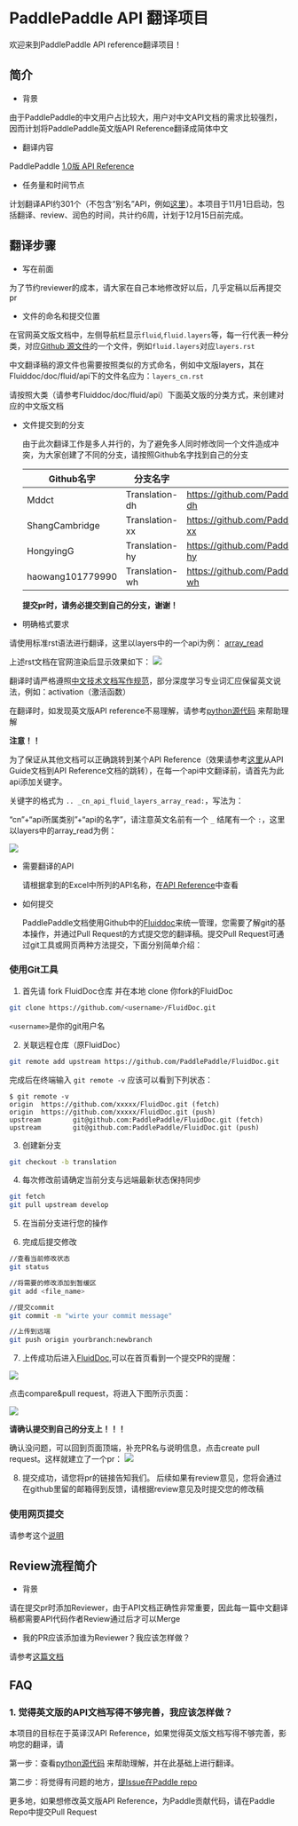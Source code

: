 # PaddlePaddle API 翻译项目

  欢迎来到PaddlePaddle API reference翻译项目！

## 简介

  - 背景
  
  由于PaddlePaddle的中文用户占比较大，用户对中文API文档的需求比较强烈，因而计划将PaddlePaddle英文版API Reference翻译成简体中文
  
  - 翻译内容
  
  PaddlePaddle [1.0版 API Reference](http://paddlepaddle.org/documentation/api/zh/1.0/fluid.html)
  
  - 任务量和时间节点
  
  计划翻译API约301个（不包含“别名”API，例如[这里](http://paddlepaddle.org/documentation/api/zh/1.1/optimizer.html#adadelta)）。本项目于11月1日启动，包括翻译、review、润色的时间，共计约6周，计划于12月15日前完成。
  
## 翻译步骤

  - 写在前面
  
  为了节约reviewer的成本，请大家在自己本地修改好以后，几乎定稿以后再提交pr
  
  - 文件的命名和提交位置
  
   在官网英文版文档中，左侧导航栏显示`fluid`,`fluid.layers`等，每一行代表一种分类，对应[Github 源文件](https://github.com/PaddlePaddle/FluidDoc/tree/release/1.0/doc/fluid/api)的一个文件，例如`fluid.layers`对应`layers.rst`
   
   中文翻译稿的源文件也需要按照类似的方式命名，例如中文版layers，其在Fluiddoc/doc/fluid/api下的文件名应为：`layers_cn.rst`
   
   请按照大类（请参考Fluiddoc/doc/fluid/api）下面英文版的分类方式，来创建对应的中文版文档
   
  - 文件提交到的分支
  
    由于此次翻译工作是多人并行的，为了避免多人同时修改同一个文件造成冲突，为大家创建了不同的分支，请按照Github名字找到自己的分支
    
    
    |Github名字|分支名字|分支链接|
    | ----- | ----- | ----- |
    |Mddct|Translation-dh| https://github.com/PaddlePaddle/FluidDoc/tree/Translation-dh |
    |ShangCambridge|Translation-xx| https://github.com/PaddlePaddle/FluidDoc/tree/Translation-xx |
    | HongyingG| Translation-hy |https://github.com/PaddlePaddle/FluidDoc/tree/Translation-hy |
    | haowang101779990|Translation-wh|https://github.com/PaddlePaddle/FluidDoc/tree/Translation-wh |

    **提交pr时，请务必提交到自己的分支，谢谢！**
    
  - 明确格式要求
  
  请使用标准rst语法进行翻译，这里以layers中的一个api为例： [array_read](https://github.com/shanyi15/API-translation/blob/master/layers_cn.rst)

  上述rst文档在官网渲染后显示效果如下：
  ![](img/preview_for_array_read.png)
  
  翻译时请严格遵照[中文技术文档写作规范](https://github.com/ruanyf/document-style-guide)，部分深度学习专业词汇应保留英文说法，例如：activation（激活函数）
  
  在翻译时，如发现英文版API reference不易理解，请参考[python源代码](https://github.com/PaddlePaddle/Paddle/tree/release/1.0.0/python/paddle/fluid) 来帮助理解
  
**注意！！**
   
   为了保证从其他文档可以正确跳转到某个API Reference（效果请参考[这里](http://paddlepaddle.org/documentation/api/zh/1.1/api_guides/low_level/layers/detection.html)从API Guide文档到API Reference文档的跳转），在每一个api中文翻译前，请首先为此api添加关键字。
   
   关键字的格式为 `.. _cn_api_fluid_layers_array_read:`，写法为：
   
   “cn”+“api所属类别”+“api的名字”，请注意英文名前有一个 `_` 结尾有一个 `:`，这里以layers中的array_read为例：
   
   ![](img/ref.png) 
  
  - 需要翻译的API
  
    请根据拿到的Excel中所列的API名称，在[API Reference](http://paddlepaddle.org/documentation/api/zh/1.0/fluid.html)中查看
  
  - 如何提交
  
    PaddlePaddle文档使用Github中的[Fluiddoc](https://github.com/PaddlePaddle/FluidDoc)来统一管理，您需要了解git的基本操作，并通过Pull Request的方式提交您的翻译稿。提交Pull Request可通过git工具或网页两种方法提交，下面分别简单介绍：
    
 ### 使用Git工具
 
  1. 首先请 fork FluidDoc仓库 并在本地 clone 你fork的FluidDoc
  
  ```bash
  git clone https://github.com/<username>/FluidDoc.git
  ```
  `<username>`是你的git用户名
  
  2. 关联远程仓库（原FluidDoc）
  
  ```bash
  git remote add upstream https://github.com/PaddlePaddle/FluidDoc.git
  ```
  完成后在终端输入 `git remote -v` 应该可以看到下列状态：
  ```
  $ git remote -v
  origin  https://github.com/xxxxx/FluidDoc.git (fetch)
  origin  https://github.com/xxxxx/FluidDoc.git (push)
  upstream        git@github.com:PaddlePaddle/FluidDoc.git (fetch)
  upstream        git@github.com:PaddlePaddle/FluidDoc.git (push)
  ```
  
  3. 创建新分支
  ```bash
  git checkout -b translation
  ```
  4. 每次修改前请确定当前分支与远端最新状态保持同步
  ```bash
  git fetch
  git pull upstream develop
  ```
  5. 在当前分支进行您的操作
  
  6. 完成后提交修改
  ```bash
  //查看当前修改状态
  git status
  
  //将需要的修改添加到暂缓区
  git add <file_name>
  
  //提交commit
  git commit -m "wirte your commit message"
  
  //上传到远端
  git push origin yourbranch:newbranch
  ```
  7. 上传成功后进入[FluidDoc](https://github.com/PaddlePaddle/FluidDoc),可以在首页看到一个提交PR的提醒：
  <img src="https://images-cdn.shimo.im/HmKvCeBPi0EYLLuX/%E5%9B%BE%E7%89%87.png!thumbnail">
  
  点击compare&pull request，将进入下图所示页面：
  
  <img src="https://images-cdn.shimo.im/aZ7NoCeCX1QRAwMZ/%E5%9B%BE%E7%89%87.png!thumbnail">
  
  **请确认提交到自己的分支上！！！**
  
  确认没问题，可以回到页面顶端，补充PR名与说明信息，点击create pull request。这样就建立了一个pr：
  <img src="https://images-cdn.shimo.im/eMZlvciq06ktpk6h/image.png!thumbnail">
  
  8. 提交成功，请您将pr的链接告知我们。
  后续如果有review意见，您将会通过在github里留的邮箱得到反馈，请根据review意见及时提交您的修改稿
  
### 使用网页提交

  请参考这个[说明](https://shimo.im/docs/5MRz2RFyUYESBEWJ/ )
  
## Review流程简介

  - 背景
  
  请在提交pr时添加Reviewer，由于API文档正确性非常重要，因此每一篇中文翻译稿都需要API代码作者Review通过后才可以Merge
  
  - 我的PR应该添加谁为Reviewer？我应该怎样做？
  
   请参考[这篇文档](https://shimo.im/docs/qutwVzPGy3s8XQAD/)
 
## FAQ

### 1. 觉得英文版的API文档写得不够完善，我应该怎样做？
  
  本项目的目标在于英译汉API Reference，如果觉得英文版文档写得不够完善，影响您的翻译，请
  
  第一步：查看[python源代码](https://github.com/PaddlePaddle/Paddle/tree/release/1.0.0/python/paddle/fluid) 来帮助理解，并在此基础上进行翻译。
  
  第二步：将觉得有问题的地方，[提Issue在Paddle repo](https://github.com/PaddlePaddle/Paddle/issues/new)
  
  更多地，如果想修改英文版API Reference，为Paddle贡献代码，请在Paddle Repo中提交Pull Request
